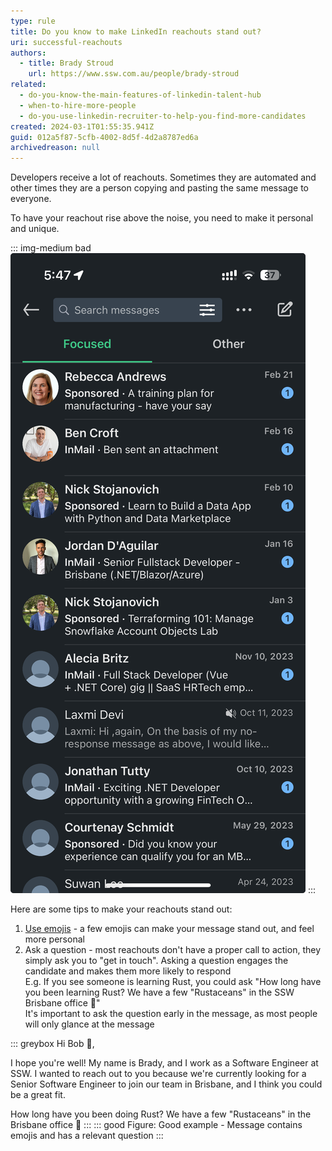 ```yaml
---
type: rule
title: Do you know to make LinkedIn reachouts stand out?
uri: successful-reachouts
authors:
  - title: Brady Stroud
    url: https://www.ssw.com.au/people/brady-stroud
related:
  - do-you-know-the-main-features-of-linkedin-talent-hub
  - when-to-hire-more-people
  - do-you-use-linkedin-recruiter-to-help-you-find-more-candidates
created: 2024-03-1T01:55:35.941Z
guid: 012a5f87-5cfb-4002-8d5f-4d2a8787ed6a
archivedreason: null
---
```


Developers receive a lot of reachouts. Sometimes they are automated and other times they are a person copying and pasting the same message to everyone.

To have your reachout rise above the noise, you need to make it personal and unique.

::: img-medium bad
![Figure: Typical developers LinkedIn inbox](developer-reachout-spam.png)
:::

<!-- endintro -->

Here are some tips to make your reachouts stand out:

1. [Use emojis](/use-emojis) - a few emojis can make your message stand out, and feel more personal
2. Ask a question - most reachouts don't have a proper call to action, they simply ask you to "get in touch". Asking a question engages the candidate and makes them more likely to respond  
E.g. If you see someone is learning Rust, you could ask "How long have you been learning Rust? We have a few "Rustaceans" in the SSW Brisbane office 🦀"  
It's important to ask the question early in the message, as most people will only glance at the message

::: greybox
Hi Bob 👋,

I hope you're well! My name is Brady, and I work as a Software Engineer at SSW. I wanted to reach out to you because we're currently looking for a Senior Software Engineer to join our team in Brisbane, and I think you could be a great fit.

How long have you been doing Rust?
We have a few "Rustaceans" in the Brisbane office 🦀
:::
::: good
Figure: Good example - Message contains emojis and has a relevant question
:::
